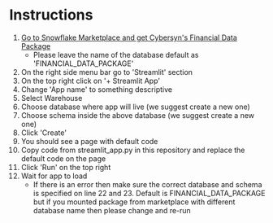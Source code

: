 # Instructions
1. [Go to Snowflake Marketplace and get Cybersyn's Financial Data Package](https://app.snowflake.com/marketplace/listing/GZTSZAS2KF7/cybersyn-inc-financial-data-package)
    - Please leave the name of the database default as 'FINANCIAL_DATA_PACKAGE'
2. On the right side menu bar go to 'Streamlit' section
3. On the top right click on '+ Streamlit App'
4. Change 'App name' to something descriptive
5. Select Warehouse
6. Choose database where app will live (we suggest create a new one)
7. Choose schema inside the above database (we suggest create a new one)
8. Click 'Create'
9. You should see a page with default code
10. Copy code from streamlit_app.py in this repository and replace the default code on the page
11. Click 'Run' on the top right
12. Wait for app to load
    - If there is an error then make sure the correct database and schema is specified on line 22 and 23. Default is FINANCIAL_DATA_PACKAGE but if you mounted package from marketplace with different database name then please change and re-run
